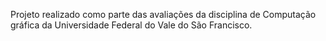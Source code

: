 Projeto realizado como parte das avaliações da disciplina de Computação gráfica da Universidade Federal do Vale do São Francisco. 
